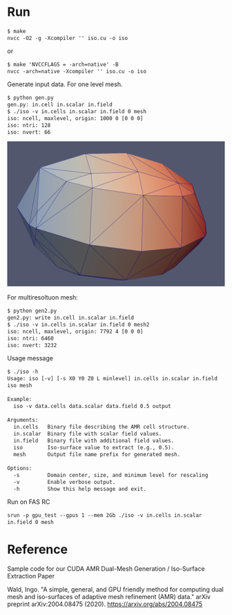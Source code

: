 # Run

```
$ make
nvcc -O2 -g -Xcompiler '' iso.cu -o iso
```

or
```
$ make 'NVCCFLAGS = -arch=native' -B
nvcc -arch=native -Xcompiler '' iso.cu -o iso
```

Generate input data. For one level mesh.

```
$ python gen.py
gen.py: in.cell in.scalar in.field
$ ./iso -v in.cells in.scalar in.field 0 mesh
iso: ncell, maxlevel, origin: 1000 0 [0 0 0]
iso: ntri: 128
iso: nvert: 66
```

![gen.py data](img/gen.png)

For multiresoltuon mesh:

```
$ python gen2.py
gen2.py: write in.cell in.scalar in.field
$ ./iso -v in.cells in.scalar in.field 0 mesh2
iso: ncell, maxlevel, origin: 7792 4 [0 0 0]
iso: ntri: 6460
iso: nvert: 3232
```

Usage message
```
$ ./iso -h
Usage: iso [-v] [-s X0 Y0 Z0 L minlevel] in.cells in.scalar in.field iso mesh

Example:
  iso -v data.cells data.scalar data.field 0.5 output

Arguments:
  in.cells   Binary file describing the AMR cell structure.
  in.scalar  Binary file with scalar field values.
  in.field   Binary file with additional field values.
  iso        Iso-surface value to extract (e.g., 0.5).
  mesh       Output file name prefix for generated mesh.

Options:
  -s         Domain center, size, and minimum level for rescaling
  -v         Enable verbose output.
  -h         Show this help message and exit.
```

Run on FAS RC
```
srun -p gpu_test --gpus 1 --mem 2Gb ./iso -v in.cells in.scalar in.field 0 mesh
```

# Reference

Sample code for our CUDA AMR Dual-Mesh Generation / Iso-Surface
Extraction Paper

Wald, Ingo. "A simple, general, and GPU friendly method for computing
dual mesh and iso-surfaces of adaptive mesh refinement (AMR) data."
arXiv preprint arXiv:2004.08475 (2020).
<https://arxiv.org/abs/2004.08475>
